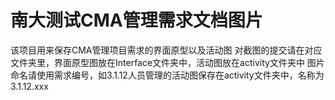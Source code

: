 # 南大测试CMA管理需求文档图片
该项目用来保存CMA管理项目需求的界面原型以及活动图
对截图的提交请在对应文件夹里，界面原型图放在Interface文件夹中，活动图放在activity文件夹中
图片命名请使用需求编号，如3.1.12人员管理的活动图保存在activity文件夹中，名称为3.1.12.xxx
